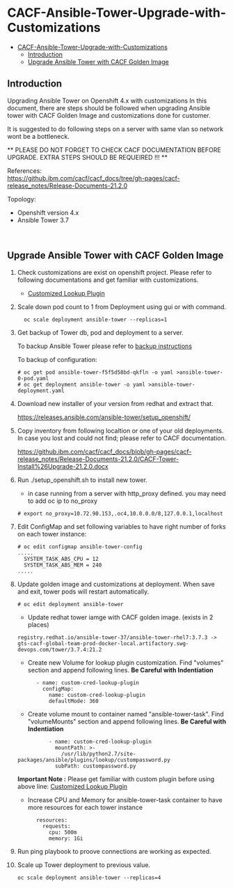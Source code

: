 # CACF-Ansible-Tower-Upgrade-with-Customizations

  - [CACF-Ansible-Tower-Upgrade-with-Customizations](#cacf-ansible-tower-upgrade-with-customizations)
    - [Introduction](#introduction)
    - [Upgrade Ansible Tower with CACF Golden Image](#upgrade-ansible-tower-with-cacf-golden-image)

## Introduction
  Upgrading Ansible Tower on Openshift 4.x with customizations
  In this document, there are steps should be followed when upgrading Ansible tower with CACF Golden Image and customizations done for customer.

  It is suggested to do following steps on a server with same vlan so network wont be a bottleneck.

  ** PLEASE DO NOT FORGET TO CHECK CACF DOCUMENTATION BEFORE UPGRADE. EXTRA STEPS SHOULD BE REQUEIRED !!! **

  References:<br>
  https://github.ibm.com/cacf/cacf_docs/tree/gh-pages/cacf-release_notes/Release-Documents-21.2.0<br>


  Topology:

  * Openshift version 4.x
  * Ansible Tower 3.7

  <br>

## Upgrade Ansible Tower with CACF Golden Image

1. Check customizations are exist on openshift project. Please refer to following documentations and get familiar with customizations.
   
    - [Customized Lookup Plugin](Customized-Lookup-Plugin-Installation-Configuration-and-Usage.md)

2. Scale down pod count to 1 from Deployment using gui or with command.
    ```
      oc scale deployment ansible-tower --replicas=1
    ```

3. Get backup of Tower db, pod and deployment to a server. 

    To backup Ansible Tower please refer to [backup instructions](AnsibleTower.md)

    To backup of configuration:

    ```
    # oc get pod ansible-tower-f5f5d58bd-qkfln -o yaml >ansible-tower-0-pod.yaml
    # oc get deployment ansible-tower -o yaml >ansible-tower-deployment.yaml
    ```

4. Download new installer of your version from redhat and extract that.

    https://releases.ansible.com/ansible-tower/setup_openshift/

5. Copy inventory from following localtion or one of your old deployments. In case you lost and could not find; please refer to CACF documentation.
  
    https://github.ibm.com/cacf/cacf_docs/blob/gh-pages/cacf-release_notes/Release-Documents-21.2.0/CACF-Tower-Install%26Upgrade-21.2.0.docx
  

6. Run ./setup_openshift.sh to install new tower.
    * in case running from a server with http_proxy defined. you may need to add oc ip to no_proxy
    ```
    # export no_proxy=10.72.90.153,.oc4,10.0.0.0/8,127.0.0.1,localhost
    ```

7. Edit ConfigMap and set following variables to have right number of forks on each tower instance:
   
    ```
    # oc edit configmap ansible-tower-config
    .....
      SYSTEM_TASK_ABS_CPU = 12
      SYSTEM_TASK_ABS_MEM = 240
    .....
    ```
    
8. Update golden image and customizations at deployment. When save and exit, tower pods will restart automatically.
    ```
    # oc edit deployment ansible-tower
    ```

    - Update redhat tower iamge with CACF golden image. (exists in 2 places) 

    ```
    registry.redhat.io/ansible-tower-37/ansible-tower-rhel7:3.7.3 -> gts-cacf-global-team-prod-docker-local.artifactory.swg-devops.com/tower/3.7.4:21.2
    ```

    - Create new Volume for lookup plugin customization. Find "volumes" section and append following lines. **Be Careful with Indentiation**
    ```
          - name: custom-cred-lookup-plugin
            configMap:
              name: custom-cred-lookup-plugin
              defaultMode: 360
    ```

    - Create volume mount to container named "ansible-tower-task". Find "volumeMounts" section and append following lines. **Be Careful with Indentiation**
    ```
              - name: custom-cred-lookup-plugin
                mountPath: >-
                  /usr/lib/python2.7/site-packages/ansible/plugins/lookup/custompassword.py
                subPath: custompassword.py
    ```
    **Important Note :** Please get familiar with custom plugin before using above line: [Customized Lookup Plugin](Customized-Lookup-Plugin-Installation-Configuration-and-Usage.md)

    - Increase CPU and Memory for ansible-tower-task container to have more resources for each tower instance
    ```
          resources:
            requests:
              cpu: 500m
              memory: 1Gi
    ```

9.  Run ping playbook to proove connections are working as expected.

10. Scale up Tower deployment to previous value.
    ```
    oc scale deployment ansible-tower --replicas=4
    ```